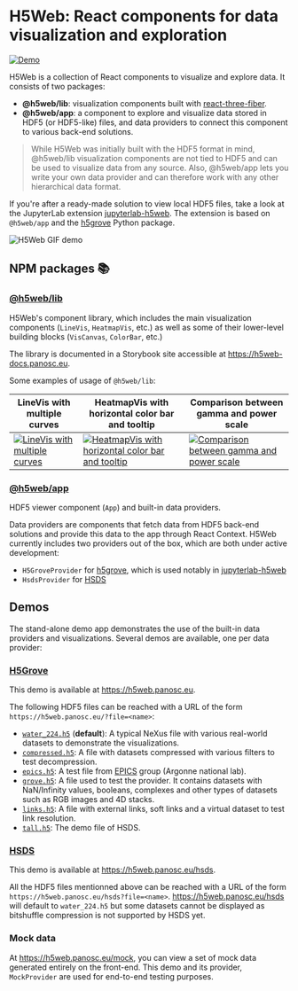 # H5Web: React components for data visualization and exploration

[![Demo](https://img.shields.io/website?down_message=offline&label=demo&up_message=online&url=https%3A%2F%2Fh5web.panosc.eu%2F)](https://h5web.panosc.eu/)

H5Web is a collection of React components to visualize and explore data. It
consists of two packages:

- **@h5web/lib**: visualization components built with
  [react-three-fiber](https://github.com/react-spring/react-three-fiber).
- **@h5web/app**: a component to explore and visualize data stored in HDF5 (or
  HDF5-like) files, and data providers to connect this component to various
  back-end solutions.

> While H5Web was initially built with the HDF5 format in mind, @h5web/lib
> visualization components are not tied to HDF5 and can be used to visualize
> data from any source. Also, @h5web/app lets you write your own data provider
> and can therefore work with any other hierarchical data format.

If you're after a ready-made solution to view local HDF5 files, take a look at
the JupyterLab extension
[jupyterlab-h5web](https://github.com/silx-kit/jupyterlab-h5web). The extension
is based on `@h5web/app` and the [h5grove](https://github.com/silx-kit/h5grove/)
Python package.

![H5Web GIF demo](https://user-images.githubusercontent.com/2936402/107791492-4c512980-6d54-11eb-8ba4-4a1433bdfeea.gif)

## NPM packages 📚

### [@h5web/lib](https://www.npmjs.com/package/@h5web/lib)

H5Web's component library, which includes the main visualization components
(`LineVis`, `HeatmapVis`, etc.) as well as some of their lower-level building
blocks (`VisCanvas`, `ColorBar`, etc.)

The library is documented in a Storybook site accessible at
https://h5web-docs.panosc.eu.

Some examples of usage of `@h5web/lib`:

| LineVis with multiple curves                                                                                                                     | HeatmapVis with horizontal color bar and tooltip                                                                                                                          | Comparison between gamma and power scale                                                                                                            |
| ------------------------------------------------------------------------------------------------------------------------------------------------ | ------------------------------------------------------------------------------------------------------------------------------------------------------------------------- | --------------------------------------------------------------------------------------------------------------------------------------------------- |
| [![LineVis with multiple curves](https://screenshots.codesandbox.io/kwkli/99.png)](https://codesandbox.io/s/h5weblib-demo-multiple-curves-kwkli) | [![HeatmapVis with horizontal color bar and tooltip](https://screenshots.codesandbox.io/ti5cy/75.png)](https://codesandbox.io/s/h5weblib-demo-heatmap-with-tooltip-ti5cy) | [![Comparison between gamma and power scale](https://screenshots.codesandbox.io/lzmvr/85.png)](https://codesandbox.io/s/gamma-vs-power-scale-lzmvr) |

### [@h5web/app](https://www.npmjs.com/package/@h5web/app)

HDF5 viewer component (`App`) and built-in data providers.

Data providers are components that fetch data from HDF5 back-end solutions and
provide this data to the app through React Context. H5Web currently includes two
providers out of the box, which are both under active development:

- `H5GroveProvider` for [h5grove](https://github.com/silx-kit/h5grove), which is
  used notably in
  [jupyterlab-h5web](https://github.com/silx-kit/jupyterlab-h5web)
- `HsdsProvider` for [HSDS](https://github.com/HDFGroup/hsds)

## Demos

The stand-alone demo app demonstrates the use of the built-in data providers and
visualizations. Several demos are available, one per data provider:

### [H5Grove](https://github.com/silx-kit/h5grove)

This demo is available at https://h5web.panosc.eu.

The following HDF5 files can be reached with a URL of the form
`https://h5web.panosc.eu/?file=<name>`:

- [`water_224.h5`](https://h5web.panosc.eu/) (**default**): A typical NeXus file
  with various real-world datasets to demonstrate the visualizations.
- [`compressed.h5`](https://h5web.panosc.eu/?file=compressed.h5): A file with
  datasets compressed with various filters to test decompression.
- [`epics.h5`](https://h5web.panosc.eu/?file=epics.h5): A test file from
  [EPICS](https://epics.anl.gov/) group (Argonne national lab).
- [`grove.h5`](https://h5web.panosc.eu/?file=grove.h5): A file used to test the
  provider. It contains datasets with NaN/Infinity values, booleans, complexes
  and other types of datasets such as RGB images and 4D stacks.
- [`links.h5`](https://h5web.panosc.eu/?file=links.h5): A file with external
  links, soft links and a virtual dataset to test link resolution.
- [`tall.h5`](https://h5web.panosc.eu/?file=tall.h5): The demo file of HSDS.

### [HSDS](https://github.com/HDFGroup/hsds)

This demo is available at https://h5web.panosc.eu/hsds.

All the HDF5 files mentionned above can be reached with a URL of the form
`https://h5web.panosc.eu/hsds?file=<name>`. https://h5web.panosc.eu/hsds will
default to `water_224.h5` but some datasets cannot be displayed as bitshuffle
compression is not supported by HSDS yet.

### Mock data

At https://h5web.panosc.eu/mock, you can view a set of mock data generated
entirely on the front-end. This demo and its provider, `MockProvider` are used
for end-to-end testing purposes.
